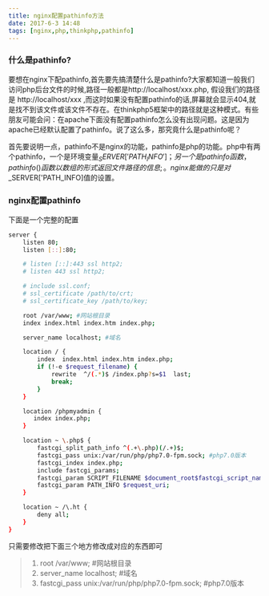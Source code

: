 ```yaml
---
title: nginx配置pathinfo方法
date: 2017-6-3 14:48
tags: [nginx,php,thinkphp,pathinfo] 
---
```


### 什么是pathinfo?
要想在nginx下配pathinfo,首先要先搞清楚什么是pathinfo?大家都知道一般我们访问php后台文件的时候,路径一般都是http://localhost/xxx.php, 假设我们的路径是 http://localhost/xxx ,而这时如果没有配置pathinfo的话,屏幕就会显示404,就是找不到该文件或该文件不存在。在thinkphp5框架中的路径就是这种模式。有些朋友可能会问：在apache下面没有配置pathinfo怎么没有出现问题。这是因为apache已经默认配置了pathinfo。说了这么多，那究竟什么是pathinfo呢？

首先要说明一点，pathinfo不是nginx的功能，pathinfo是php的功能。php中有两个pathinfo，一个是环境变量$_SERVER['PATH_INFO']；另一个是pathinfo函数，pathinfo() 函数以数组的形式返回文件路径的信息;。nginx能做的只是对$_SERVER['PATH_INFO]值的设置。

### nginx配置pathinfo
下面是一个完整的配置
``` bash
server {
    listen 80;
    listen [::]:80;

    # listen [::]:443 ssl http2;
    # listen 443 ssl http2;

    # include ssl.conf;
    # ssl_certificate /path/to/crt;
    # ssl_certificate_key /path/to/key;

    root /var/www; #网站根目录
    index index.html index.htm index.php;

    server_name localhost; #域名

    location / {
        index  index.html index.htm index.php;
        if (!-e $request_filename) {                
            rewrite  ^/(.*)$ /index.php?s=$1  last; 
            break;                                 
        } 
    }

    location /phpmyadmin {
       index index.php;
    }

    location ~ \.php$ {
        fastcgi_split_path_info ^(.+\.php)(/.+)$;
        fastcgi_pass unix:/var/run/php/php7.0-fpm.sock; #php7.0版本
        fastcgi_index index.php;
        include fastcgi_params;
        fastcgi_param SCRIPT_FILENAME $document_root$fastcgi_script_name;
        fastcgi_param PATH_INFO $request_uri;
    }

    location ~ /\.ht {
        deny all;
    }
}
```
只需要修改把下面三个地方修改成对应的东西即可
> 1. root /var/www; #网站根目录
> 2. server_name localhost; #域名
> 3. fastcgi_pass unix:/var/run/php/php7.0-fpm.sock; #php7.0版本

